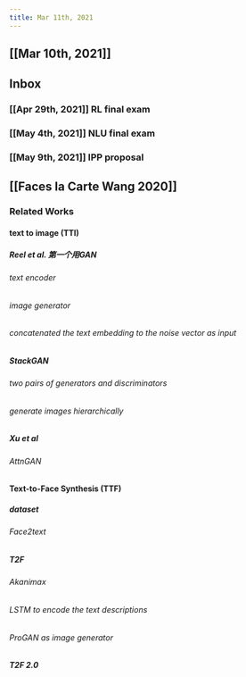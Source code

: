 ```yaml
---
title: Mar 11th, 2021
---
```


## [[Mar 10th, 2021]]
## Inbox
### [[Apr 29th, 2021]] RL final exam
### [[May 4th, 2021]] NLU final exam
### [[May 9th, 2021]] IPP proposal
## [[Faces la Carte Wang 2020]]
### Related Works
#### text to image (TTI)
##### Reel et al. 第一个用GAN
###### text encoder
###### image generator
###### concatenated the text embedding to the noise vector as input
##### StackGAN
###### two pairs of generators and discriminators
###### generate images hierarchically
##### Xu et al
###### AttnGAN
#### Text-to-Face Synthesis (TTF)
##### dataset
###### Face2text
##### T2F
###### Akanimax
###### LSTM to encode the text descriptions
###### ProGAN as image generator
##### T2F 2.0
######
